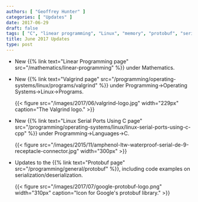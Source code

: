 ```yaml
---
authors: [ "Geoffrey Hunter" ]
categories: [ "Updates" ]
date: 2017-06-29
draft: false
tags: [ "C", "linear programming", "Linux", "memory", "protobuf", "serial ports", "serialization", "Valgrind" ]
title: June 2017 Updates
type: post
---
```


* New {{% link text="Linear Programming page" src="/mathematics/linear-programming" %}} under Mathematics.

* New {{% link text="Valgrind page" src="/programming/operating-systems/linux/programs/valgrind" %}} under Programming->Operating Systems->Linux->Programs.  

    {{< figure src="/images/2017/06/valgrind-logo.jpg" width="229px" caption="The Valgrind logo." >}}

* New {{% link text="Linux Serial Ports Using C page" src="/programming/operating-systems/linux/linux-serial-ports-using-c-cpp" %}} under Programming->Languages->C.  

    {{< figure src="/images/2015/11/amphenol-ltw-waterproof-serial-de-9-receptacle-connector.jpg" width="300px" >}}

* Updates to the {{% link text="Protobuf page" src="/programming/general/protobuf" %}}, including code examples on serialization/deserialization.  

    {{< figure src="/images/2017/07/google-protobuf-logo.png" width="310px" caption="Icon for Google's protobuf library."  >}}